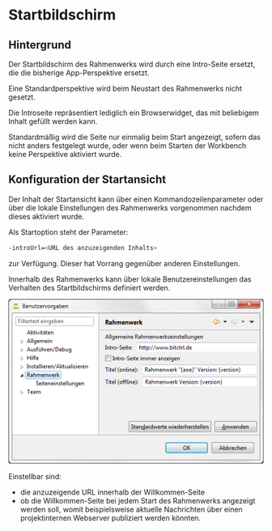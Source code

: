 Startbildschirm
===============

## Hintergrund

Der Startbildschirm des Rahmenwerks wird durch eine Intro-Seite ersetzt, die die 
bisherige App-Perspektive ersetzt.

Eine Standardperspektive wird beim Neustart des Rahmenwerks nicht gesetzt.

Die Introseite repräsentiert lediglich ein Browserwidget, das mit beliebigem Inhalt
gefüllt werden kann.

Standardmäßig wird die Seite nur einmalig beim Start angezeigt, sofern das nicht
anders festgelegt wurde, oder wenn beim Starten der Workbench keine Perspektive
aktiviert wurde.

## Konfiguration der Startansicht

Der Inhalt der Startansicht kann über einen Kommandozeilenparameter oder über
die lokale Einstellungen des Rahmenwerks vorgenommen nachdem dieses aktiviert wurde.

Als Startoption steht der Parameter:

```bash
-introUrl=<URL des anzuzeigenden Inhalts>
```

zur Verfügung. Dieser hat Vorrang gegenüber anderen Einstellungen.

Innerhalb des Rahmenwerks kann über lokale Benutzereinstellungen das Verhalten des
Startbildschirms definiert werden.

![Grundeinstellungen des Rahmenwerks](../assets/rw_grundeinstellungen.png) 

Einstellbar sind:
- die anzuzeigende URL innerhalb der Willkommen-Seite
- ob die Willkommen-Seite bei jedem Start des Rahmenwerks angezeigt werden soll, 
  womit beispielsweise aktuelle Nachrichten über einen projektinternen Webserver
  publiziert werden könnten. 



 
